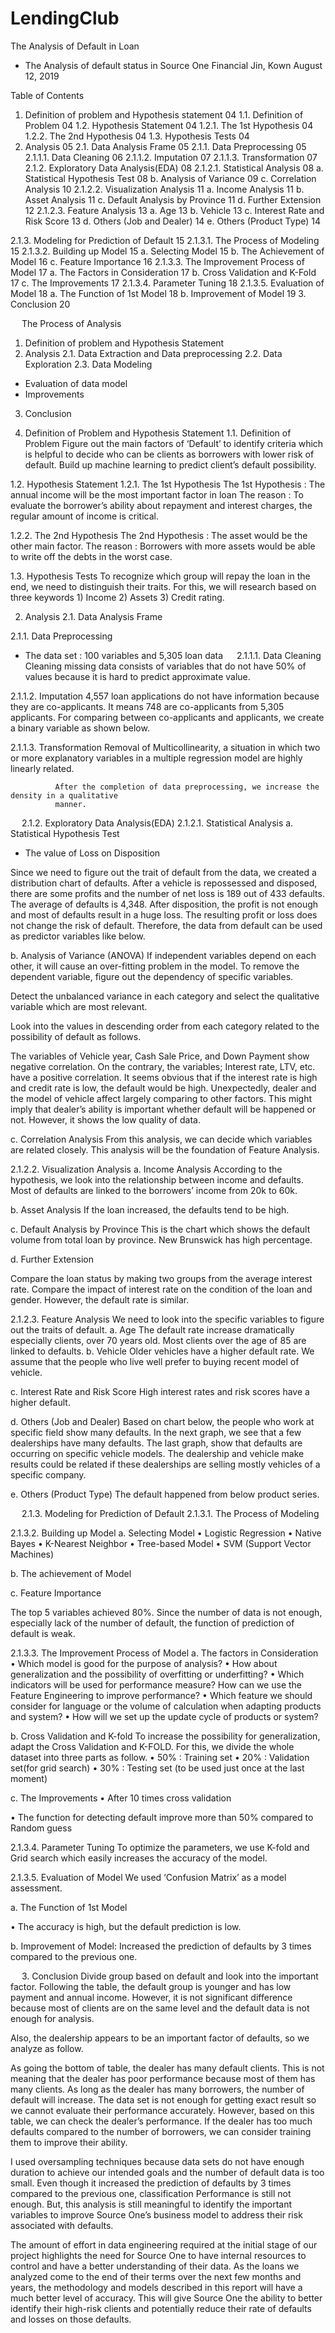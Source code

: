 # LendingClub
The Analysis of Default in Loan
-	The Analysis of default status in Source One Financial
Jin, Kown
August 12, 2019
 
Table of Contents

1.	Definition of problem and Hypothesis statement 	 04
1.1. Definition of Problem	 04
1.2. Hypothesis Statement	 04
1.2.1. The 1st Hypothesis	 04
1.2.2. The 2nd Hypothesis	 04
1.3. Hypothesis Tests	 04
2.	Analysis 	 05
2.1. Data Analysis Frame	 05
2.1.1. Data Preprocessing 	 05
2.1.1.1. Data Cleaning	 06
2.1.1.2. Imputation	 07
2.1.1.3. Transformation	 07
2.1.2.  Exploratory Data Analysis(EDA) 	 08
2.1.2.1. Statistical Analysis	 08
     a. Statistical Hypothesis Test	 08
     b. Analysis of Variance 	 09
     c. Correlation Analysis 	 10
2.1.2.2. Visualization Analysis	 11
     a. Income Analysis	 11
     b. Asset Analysis 	 11
     c. Default Analysis by Province 	 11
     d. Further Extension 	 12
 2.1.2.3. Feature Analysis	 13
     a. Age 	 13
     b. Vehicle	 13
     c. Interest Rate and Risk Score 	 13
     d. Others (Job and Dealer) 	 14
     e. Others (Product Type) 	 14

2.1.3.  Modeling for Prediction of Default 	 15
2.1.3.1. The Process of Modeling	 15
2.1.3.2. Building up Model	 15
     a. Selecting Model	 15
     b. The Achievement of Model 	 16
     c. Feature Importance 	 16
2.1.3.3. The Improvement Process of Model	 17
     a. The Factors in Consideration	 17
     b. Cross Validation and K-Fold 	 17
     c. The Improvements 	 17
2.1.3.4. Parameter Tuning	 18
2.1.3.5. Evaluation of Model	 18
     a. The Function of 1st Model	 18
     b. Improvement of Model	 19
3.	Conclusion 	 20




 
The Process of Analysis
1.	Definition of problem and Hypothesis Statement
2.	Analysis
2.1.	Data Extraction and Data preprocessing
2.2.	Data Exploration
2.3.	Data Modeling
-	Evaluation of data model
-	Improvements
3.	Conclusion

1.	Definition of Problem and Hypothesis Statement
1.1.	Definition of Problem
Figure out the main factors of ‘Default’ to identify criteria which is helpful to decide who can be clients as borrowers with lower risk of default. Build up machine learning to predict client’s default possibility.

1.2.	Hypothesis Statement
1.2.1.	The 1st Hypothesis
The 1st Hypothesis : The annual income will be the most important factor in loan
The reason : To evaluate the borrower’s ability about repayment and interest charges, the regular amount of income is critical.

1.2.2.	The 2nd Hypothesis
The 2nd Hypothesis : The asset would be the other main factor.
The reason : Borrowers with more assets would be able to write off the debts in the worst case. 

1.3.	Hypothesis Tests
To recognize which group will repay the loan in the end, we need to distinguish their traits. For this, we will research based on three keywords 1) Income 2) Assets 3) Credit rating. 

2.	Analysis
2.1.	Data Analysis Frame
 

2.1.1.	Data Preprocessing
- The data set : 100 variables and 5,305 loan data
  
2.1.1.1.	Data Cleaning
Cleaning missing data consists of variables that do not have 50% of values because it is hard to predict approximate value.
 
 

2.1.1.2.	Imputation
 4,557 loan applications do not have information because they are co-applicants. It means 748 are co-applicants from 5,305 applicants. For comparing between co-applicants and applicants, we create a binary variable as shown below.
 
 

2.1.1.3.	Transformation
Removal of Multicollinearity, a situation in which two or more explanatory variables in a multiple regression model are highly linearly related.
              
              After the completion of data preprocessing, we increase the density in a qualitative 
              manner.

 
2.1.2.	Exploratory Data Analysis(EDA)
2.1.2.1.	Statistical Analysis
a.	Statistical Hypothesis Test
-  The value of Loss on Disposition
 
 
Since we need to figure out the trait of default from the data, we created a distribution chart of defaults. After a vehicle is repossessed and disposed, there are some profits and the number of net loss is 189 out of 433 defaults. The average of defaults is 4,348. After disposition, the profit is not enough and most of defaults result in a huge loss.
The resulting profit or loss does not change the risk of default. Therefore, the data from default can be used as predictor variables like below.

 

b.	Analysis of Variance (ANOVA)
If independent variables depend on each other, it will cause an over-fitting problem in the model. To remove the dependent variable, figure out the dependency of specific variables.

Detect the unbalanced variance in each category and select the qualitative variable which are most relevant.

 

Look into the values in descending order from each category related to the possibility of default as follows.  

 
The variables of Vehicle year, Cash Sale Price, and Down Payment show negative correlation. On the contrary, the variables; Interest rate, LTV, etc. have a positive correlation. It seems obvious that if the interest rate is high and credit rate is low, the default would be high. Unexpectedly, dealer and the model of vehicle affect largely comparing to other factors. This might imply that dealer’s ability is important whether default will be happened or not. However, it shows the low quality of data.


c.	Correlation Analysis
From this analysis, we can decide which variables are related closely. This analysis will be the foundation of Feature Analysis.
 
2.1.2.2.	Visualization Analysis
a.	Income Analysis
According to the hypothesis, we look into the relationship between income and defaults. Most of defaults are linked to the borrowers’ income from 20k to 60k. 
 


b.	Asset Analysis
If the loan increased, the defaults tend to be high. 
 

c.	Default Analysis by Province
This is the chart which shows the default volume from total loan by province. New Brunswick has high percentage.

 

d.	Further Extension
 
 
Compare the loan status by making two groups from the average interest rate. Compare the impact of interest rate on the condition of the loan and gender. However, the default rate is similar. 


2.1.2.3.	Feature Analysis
We need to look into the specific variables to figure out the traits of default.
a.	Age
The default rate increase dramatically especially clients, over 70 years old. Most clients over the age of 85 are linked to defaults. 
b.	Vehicle
Older vehicles have a higher default rate. We assume that the people who live well prefer to buying recent model of vehicle.
 

c.	Interest Rate and Risk Score
High interest rates and risk scores have a higher default.
      

d.	Others (Job and Dealer)
Based on chart below, the people who work at specific field show many defaults. 
In the next graph, we see that a few dealerships have many defaults.
The last graph, show that defaults are occurring on specific vehicle models. The dealership and vehicle make results could be related if these dealerships are selling mostly vehicles of a specific company.
 
e.	Others (Product Type)
The default happened from below product series.
 

 
2.1.3.	Modeling for Prediction of Default
2.1.3.1.	 The Process of Modeling
 
 
2.1.3.2.	Building up Model
a.	Selecting Model
•	Logistic Regression
•	Native Bayes
•	K-Nearest Neighbor
•	Tree-based Model
•	SVM (Support Vector Machines)

b.	The achievement of Model
 

c.	Feature Importance
 

The top 5 variables achieved 80%. Since the number of data is not enough, especially lack of the number of default, the function of prediction of default is weak.
 
2.1.3.3.	The Improvement Process of Model
a.	The factors in Consideration
•	Which model is good for the purpose of analysis?
•	How about generalization and the possibility of overfitting or underfitting?
•	Which indicators will be used for performance measure? How can we use the Feature Engineering to improve performance?
•	Which feature we should consider for language or the volume of calculation when adapting products and system?
•	How will we set up the update cycle of products or system?

b.	Cross Validation and K-fold
To increase the possibility for generalization, adapt the Cross Validation and K-FOLD. For this, we divide the whole dataset into three parts as follow.
•	50% : Training set
•	20% : Validation set(for grid search)
•	30% : Testing set (to be used just once at the last moment)
 

c.	The Improvements
•	After 10 times cross validation
 
•	The function for detecting default improve more than 50% compared to Random guess
 
2.1.3.4.	Parameter Tuning
To optimize the parameters, we use K-fold and Grid search which easily increases the accuracy of the model.
 

2.1.3.5.	Evaluation of Model
We used ‘Confusion Matrix’ as a model assessment.

a.	The Function of 1st Model
 
•	The accuracy is high, but the default prediction is low.
 
 
b.	Improvement of Model:
Increased the prediction of defaults by 3 times compared to the previous one.

 
 
 





 
3.	Conclusion
Divide group based on default and look into the important factor.
Following the table, the default group is younger and has low payment and annual income. However, it is not significant difference because most of clients are on the same level and the default data is not enough for analysis.
 

Also, the dealership appears to be an important factor of defaults, so we analyze as follow.
 
As going the bottom of table, the dealer has many default clients. This is not meaning that the dealer has poor performance because most of them has many clients. As long as the dealer has many borrowers, the number of default will increase. 
The data set is not enough for getting exact result so we cannot evaluate their performance accurately. However, based on this table, we can check the dealer’s performance.  If the dealer has too much defaults compared to the number of borrowers, we can consider training them to improve their ability.

I used oversampling techniques because data sets do not have enough duration to achieve our intended goals and the number of default data is too small. 
Even though it increased the prediction of defaults by 3 times compared to the previous one, classification Performance is still not enough. But, this analysis is still meaningful to identify the important variables to improve Source One’s business model to address their risk associated with defaults.


The amount of effort in data engineering required at the initial stage of our project highlights the need for Source One to have internal resources to control and have a better understanding of their data. As the loans we analyzed come to the end of their terms over the next few months and years, the methodology and models described in this report will have a much better level of accuracy.  This will give Source One the ability to better identify their high-risk clients and potentially reduce their rate of defaults and losses on those defaults.
